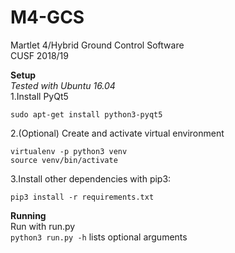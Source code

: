 # M4-GCS
Martlet 4/Hybrid Ground Control Software  
CUSF 2018/19

**Setup**  
*Tested with Ubuntu 16.04*  
1.Install PyQt5  
```
sudo apt-get install python3-pyqt5
```
2.(Optional) Create and activate virtual environment
```
virtualenv -p python3 venv
source venv/bin/activate
```
3.Install other dependencies with pip3:
```
pip3 install -r requirements.txt
```

**Running**  
Run with run.py  
```python3 run.py -h``` lists optional arguments